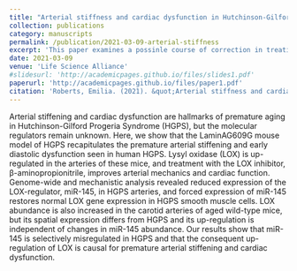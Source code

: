 ```yaml
---
title: "Arterial stiffness and cardiac dysfunction in Hutchinson-Gilford Progeria Syndrome corrected by inhibition of lysyl oxidase"
collection: publications
category: manuscripts
permalink: /publication/2021-03-09-arterial-stiffness
excerpt: 'This paper examines a possinle course of correction in treating Hutchinson-Gilford Progeria Syndrome via lysyl oxidase, resulting in a decrease in cardiac disfunction.'
date: 2021-03-09
venue: 'Life Science Alliance'
#slidesurl: 'http://academicpages.github.io/files/slides1.pdf'
paperurl: 'http://academicpages.github.io/files/paper1.pdf'
citation: 'Roberts, Emilia. (2021). &quot;Arterial stiffness and cardiac dysfunction in Hutchinson-Gilford Progeria Syndrome corrected by inhibition of lysyl oxidase.&quot; <i>JLife Science Alliance</i>. 4(5).'
---
```


Arterial stiffening and cardiac dysfunction are hallmarks of premature aging in Hutchinson-Gilford Progeria Syndrome (HGPS), but the molecular regulators remain unknown. Here, we show that the LaminAG609G mouse model of HGPS recapitulates the premature arterial stiffening and early diastolic dysfunction seen in human HGPS. Lysyl oxidase (LOX) is up-regulated in the arteries of these mice, and treatment with the LOX inhibitor, β-aminopropionitrile, improves arterial mechanics and cardiac function. Genome-wide and mechanistic analysis revealed reduced expression of the LOX-regulator, miR-145, in HGPS arteries, and forced expression of miR-145 restores normal LOX gene expression in HGPS smooth muscle cells. LOX abundance is also increased in the carotid arteries of aged wild-type mice, but its spatial expression differs from HGPS and its up-regulation is independent of changes in miR-145 abundance. Our results show that miR-145 is selectively misregulated in HGPS and that the consequent up-regulation of LOX is causal for premature arterial stiffening and cardiac dysfunction.